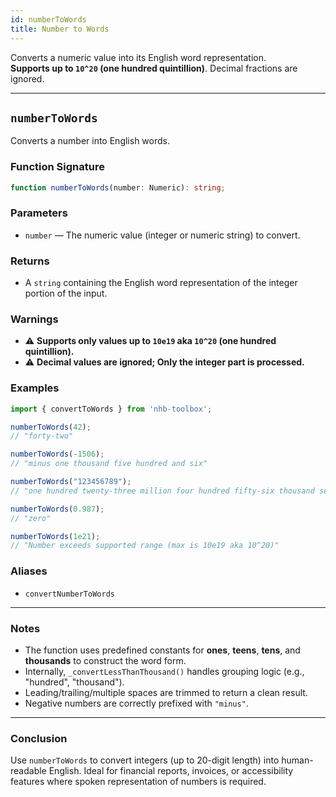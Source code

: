 ```yaml
---
id: numberToWords
title: Number to Words
---
```


Converts a numeric value into its English word representation.  
**Supports up to `10^20` (one hundred quintillion)**. Decimal fractions are ignored.

---

## `numberToWords`

Converts a number into English words.

### Function Signature

```ts
function numberToWords(number: Numeric): string;
```

### Parameters

- `number` — The numeric value (integer or numeric string) to convert.

### Returns

- A `string` containing the English word representation of the integer portion of the input.

### Warnings

- ⚠️ **Supports only values up to `10e19` aka `10^20` (one hundred quintillion).**
- ⚠️ **Decimal values are **ignored**; Only the integer part is processed.**

### Examples

```ts
import { convertToWords } from 'nhb-toolbox';

numberToWords(42);
// "forty-two"

numberToWords(-1506);
// "minus one thousand five hundred and six"

numberToWords("123456789");
// "one hundred twenty-three million four hundred fifty-six thousand seven hundred eighty-nine"

numberToWords(0.987);
// "zero"

numberToWords(1e21);
// "Number exceeds supported range (max is 10e19 aka 10^20)"
```

### Aliases

- `convertNumberToWords`

---

### Notes

- The function uses predefined constants for **ones**, **teens**, **tens**, and **thousands** to construct the word form.
- Internally, `_convertLessThanThousand()` handles grouping logic (e.g., "hundred", "thousand").
- Leading/trailing/multiple spaces are trimmed to return a clean result.
- Negative numbers are correctly prefixed with `"minus"`.

---

### Conclusion

Use `numberToWords` to convert integers (up to 20-digit length) into human-readable English. Ideal for financial reports, invoices, or accessibility features where spoken representation of numbers is required.
